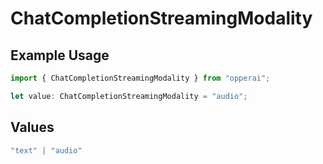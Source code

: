 # ChatCompletionStreamingModality

## Example Usage

```typescript
import { ChatCompletionStreamingModality } from "opperai";

let value: ChatCompletionStreamingModality = "audio";
```

## Values

```typescript
"text" | "audio"
```